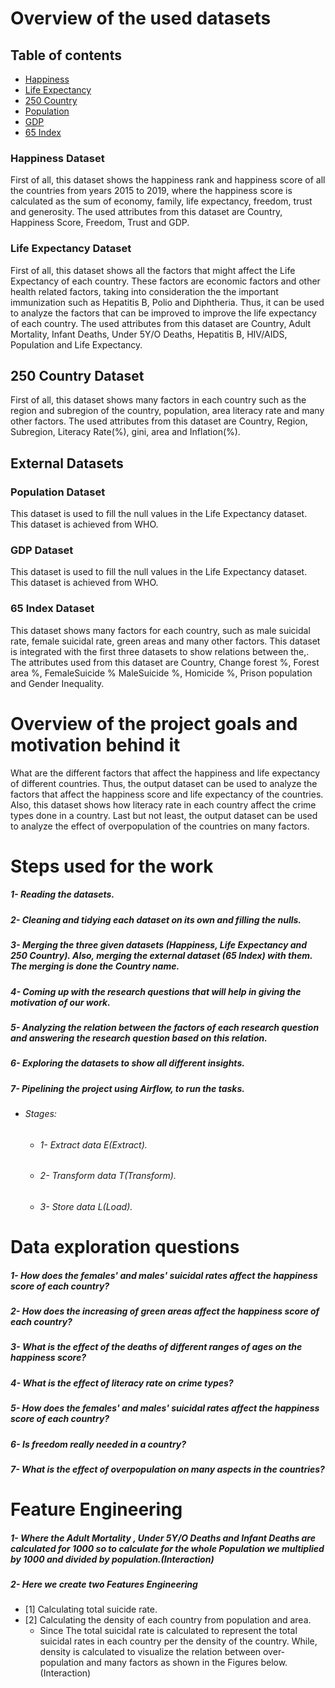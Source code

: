 # Overview of the used datasets
## Table of contents
* [Happiness](#happiness-dataset)
* [Life Expectancy](#life-expectancy-dataset)
* [250 Country](#250-country-dataset)
* [Population](#population-dataset)
* [GDP](#gdp-dataset)
* [65 Index](#65-index-dataset)

### Happiness Dataset
First of all, this dataset shows the happiness rank and happiness score of all the countries from years 2015 to 2019, where the happiness score is calculated as the sum of economy, family, life expectancy, freedom, trust and generosity. The used attributes from this dataset are Country, Happiness Score, Freedom, Trust and GDP.

### Life Expectancy Dataset
First of all, this dataset shows all the factors that might affect the Life Expectancy of each country. These factors are economic factors and other health related factors, taking into consideration the the important immunization such as Hepatitis B, Polio and Diphtheria. Thus, it can be used to analyze the factors that can be improved to improve the life expectancy of each country. The used attributes from this dataset are Country, Adult Mortality, Infant Deaths, Under 5Y/O Deaths, Hepatitis B, HIV/AIDS, Population and Life Expectancy.

## 250 Country Dataset
First of all, this dataset shows many factors in each country such as the region and subregion of the country, population, area literacy rate and many other factors. The used attributes from this dataset are Country, Region, Subregion, Literacy Rate(%), gini, area and Inflation(%).

## External Datasets
### Population Dataset
This dataset is used to fill the null values in the Life Expectancy dataset. This dataset is achieved from WHO.

### GDP Dataset
This dataset is used to fill the null values in the Life Expectancy dataset. This dataset is achieved from WHO.

### 65 Index Dataset
This dataset shows many factors for each country, such as male suicidal rate, female suicidal rate, green areas and many other factors. This dataset is integrated with the first three datasets to show relations between the,. The attributes used from this dataset are Country, Change forest %, Forest area %, FemaleSuicide % MaleSuicide %, Homicide %, Prison population and Gender Inequality.

# Overview of the project goals and motivation behind it
What are the different factors that affect the happiness and life expectancy of different countries. Thus, the output dataset can be used to analyze the factors that affect the happiness score and life expectancy of the countries. Also, this dataset shows how literacy rate in each country affect the crime types done in a country. Last but not least, the output dataset can be used to analyze the effect of overpopulation of the countries on many factors.

# Steps used for the work
##### 1- Reading the datasets.
##### 2- Cleaning and tidying each dataset on its own and filling the nulls.
##### 3- Merging the three given datasets (Happiness, Life Expectancy and 250 Country). Also, merging the external dataset (65 Index) with them. The merging is done the Country name.
##### 4- Coming up with the research questions that will help in giving the motivation of our work.
##### 5- Analyzing the relation between the factors of each research question and answering the research question based on this relation.
##### 6- Exploring the datasets to show all different insights.
##### 7- Pipelining the project using Airflow, to run the tasks.
  - ###### Stages:
    - ###### 1- Extract data E(Extract).
    - ###### 2- Transform data T(Transform).
    - ###### 3- Store data L(Load).


# Data exploration questions
##### 1- How does the females' and males' suicidal rates affect the happiness score of each country?
##### 2- How does the increasing of green areas affect the happiness score of each country?
##### 3- What is the effect of the deaths of different ranges of ages on the happiness score?
##### 4- What is the effect of literacy rate on crime types?
##### 5- How does the females' and males' suicidal rates affect the happiness score of each country?
##### 6- Is freedom really needed in a country?
##### 7- What is the effect of overpopulation on many aspects in the countries?


# Feature Engineering
##### 1- Where the Adult Mortality , Under 5Y/O Deaths and Infant Deaths are calculated for 1000 so to calculate for the whole Population we multiplied by 1000 and divided by population.(Interaction)
##### 2- Here we create two Features Engineering 
  - [1] Calculating total suicide rate. 
  - [2] Calculating the density of each country from population and area. 
    - Since The total suicidal rate is calculated to represent the total suicidal rates in each country per the density of the country. While, density is calculated to visualize the relation between over-population and many factors as shown in the Figures below.(Interaction) 
